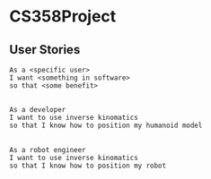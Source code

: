 # CS358Project

## User Stories

    As a <specific user>
    I want <something in software>
    so that <some benefit>

 ##

    As a developer
    I want to use inverse kinomatics
    so that I know how to position my humanoid model

 ##

    As a robot engineer
    I want to use inverse kinomatics
    so that I know how to position my robot
